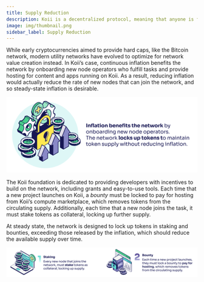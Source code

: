 ```yaml
---
title: Supply Reduction
description: Koii is a decentralized protocol, meaning that anyone is free to fork the code and build their own version for a specific purpose.
image: img/thumbnail.png
sidebar_label: Supply Reduction
---
```


While early cryptocurrencies aimed to provide hard caps, like the Bitcoin network, modern utility networks have evolved to optimize for network value creation instead. In Koii’s case, continuous inflation benefits the network by onboarding new node operators who fulfill tasks and provide hosting for content and apps running on Koii. As a result, reducing inflation would actually reduce the rate of new nodes that can join the network, and so steady-state inflation is desirable.&#x20;

![banner](img/Supply%20Reduction%402x.svg)

The Koii foundation is dedicated to providing developers with incentives to build on the network, including grants and easy-to-use tools. Each time that a new project launches on Koii, a _bounty_ must be locked to pay for hosting from Koii’s compute marketplace, which removes tokens from the circulating supply. Additionally, each time that a new node joins the task, it must stake tokens as collateral, locking up further supply.&#x20;

At steady state, the network is designed to lock up tokens in staking and bounties, exceeding those released by the inflation, which should reduce the available supply over time.

![Supply Reduction](./img/Supply%20Reduction%202%402x.svg)